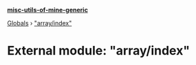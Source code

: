 **[misc-utils-of-mine-generic](../README.md)**

[Globals](../globals.md) › ["array/index"](_array_index_.md)

# External module: "array/index"